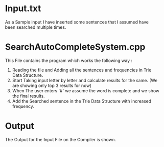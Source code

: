 # Input.txt
As a Sample input I have inserted some sentences that I assumed have been searched multiple times.

# SearchAutoCompleteSystem.cpp
This File contains the program which works the following way :

1) Reading the file and Adding all the sentences and frequencies in Trie Data Structure.
2) Start Taking input letter by letter and calculate results for the same. (We are showing only top 3 results for now)
3) When The user enters '#' we assume the word is complete and we show the final results.
4) Add the Searched sentence in the Trie Data Structure with increased frequency.
   
# Output
The Output for the Input File on the Compiler is shown.
